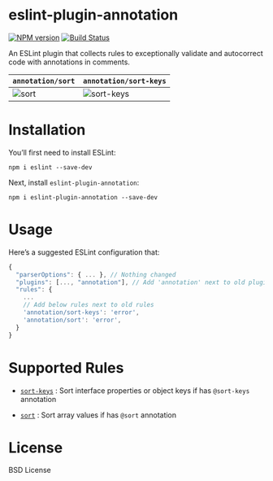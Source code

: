 # eslint-plugin-annotation
[![NPM version][npm-image]][npm-url] [![Build Status][build-image]][build-url]

An ESLint plugin that collects rules to exceptionally validate and autocorrect code with annotations in comments. 


| `annotation/sort` | `annotation/sort-keys` 
|---|---|
| ![sort](https://user-images.githubusercontent.com/47266692/228701112-0db47098-7eea-4ba9-953c-a38fb82f69d8.gif) | ![sort-keys](https://user-images.githubusercontent.com/47266692/228700878-75c1ee11-3e4d-4668-aa60-fcc65ea4d519.gif) |

# Installation
You’ll first need to install ESLint:
```
npm i eslint --save-dev
```

Next, install `eslint-plugin-annotation`:
```
npm i eslint-plugin-annotation --save-dev
```

# Usage
Here’s a suggested ESLint configuration that:
```javascript
{
  "parserOptions": { ... }, // Nothing changed
  "plugins": [..., "annotation"], // Add 'annotation' next to old plugins
  "rules": {
    ...
    // Add below rules next to old rules 
    'annotation/sort-keys': 'error',
    'annotation/sort': 'error',
  }
}
```

# Supported Rules
* [`sort-keys`](https://github.com/ronparkdev/eslint-plugin-annotation/blob/master/documents/sort-keys.md) : Sort interface properties or object keys if has `@sort-keys` annotation

* [`sort`](https://github.com/ronparkdev/eslint-plugin-annotation/blob/master/documents/sort.md) : Sort array values if has `@sort` annotation

# License
BSD License


[npm-image]: http://img.shields.io/npm/v/eslint-plugin-annotation.svg
[npm-url]: https://npmjs.org/package/eslint-plugin-annotation

[build-image]: http://img.shields.io/github/workflow/status/ronparkdev/eslint-plugin-annotation/Build%20and%20unit%20test.svg
[build-url]: https://github.com/ronparkdev/eslint-plugin-annotation/actions/workflows/ci.yml
